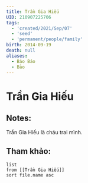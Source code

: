 ```yaml
---
title: Trần Gia Hiếu
UID: 210907225706
tags:
  - 'created/2021/Sep/07'
  - 'seed'
  - 'permanent/people/family'
birth: 2014-09-19
death: null
aliases:
  - Bảo Bảo
  - Bảo
---
```

# Trần Gia Hiếu

## Notes:
Trần Gia Hiếu là cháu trai mình.

## Tham khảo:
```dataview
list
from [[Trần Gia Hiếu]]
sort file.name asc
```